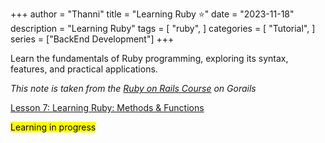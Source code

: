 +++
author = "Thanni"
title = "Learning Ruby ⭐️"
date = "2023-11-18"
description = "Learning Ruby"
tags = [
    "ruby",
]
categories = [
    "Tutorial",
]
series = ["BackEnd Development"]
+++

Learn the fundamentals of Ruby programming, exploring its syntax, features, and practical applications.

<!--more-->

_This note is taken from the [Ruby on Rails Course](https://gorails.com/start) on Gorails_

[Lesson 7: Learning Ruby: Methods & Functions](https://notes.thanni.co/learning-ruby-methods-functions/)

<mark>Learning in progress</mark>
